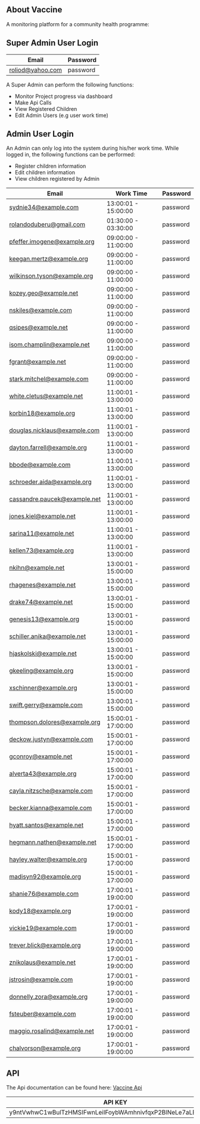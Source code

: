 ## About Vaccine

A monitoring platform for a community health programme:

## Super Admin User Login

| Email        | Password |
| ------------- |-------------|
| roliod@yahoo.com      | password |

A Super Admin can perform the following functions:

- Monitor Project progress via dashboard
- Make Api Calls
- View Registered Children
- Edit Admin Users (e.g user work time)

## Admin User Login

An Admin can only log into the system during his/her work time. While logged in, the following functions can be performed:

- Register children information
- Edit children information
- View children registered by Admin

| Email | Work Time | Password |
| ------------- |-------------|-------------|
| sydnie34@example.com | 13:00:01 - 15:00:00 | password  |
| rolandoduberu@gmail.com | 01:30:00 - 03:30:00 | password  |
| pfeffer.imogene@example.org | 09:00:00 - 11:00:00 | password  |
| keegan.mertz@example.org | 09:00:00 - 11:00:00 | password  |
| wilkinson.tyson@example.org | 09:00:00 - 11:00:00 | password  |
| kozey.geo@example.net | 09:00:00 - 11:00:00 | password  |
| nskiles@example.com | 09:00:00 - 11:00:00 | password  |
| qsipes@example.net | 09:00:00 - 11:00:00 | password  |
| isom.champlin@example.net | 09:00:00 - 11:00:00 | password  |
| fgrant@example.net | 09:00:00 - 11:00:00 | password  |
| stark.mitchel@example.com | 09:00:00 - 11:00:00 | password  |
| white.cletus@example.net | 11:00:01 - 13:00:00 | password  |
| korbin18@example.org | 11:00:01 - 13:00:00 | password  |
| douglas.nicklaus@example.com | 11:00:01 - 13:00:00 | password  |
| dayton.farrell@example.org | 11:00:01 - 13:00:00 | password  |
| bbode@example.com | 11:00:01 - 13:00:00 | password  |
| schroeder.aida@example.org | 11:00:01 - 13:00:00 | password  |
| cassandre.paucek@example.net | 11:00:01 - 13:00:00 | password  |
| jones.kiel@example.net | 11:00:01 - 13:00:00 | password  |
| sarina11@example.net | 11:00:01 - 13:00:00 | password  |
| kellen73@example.org | 11:00:01 - 13:00:00 | password  |
| nkihn@example.net | 13:00:01 - 15:00:00 | password  |
| rhagenes@example.net | 13:00:01 - 15:00:00 | password  |
| drake74@example.net | 13:00:01 - 15:00:00 | password  |
| genesis13@example.org | 13:00:01 - 15:00:00 | password  |
| schiller.anika@example.net | 13:00:01 - 15:00:00 | password  |
| hjaskolski@example.net | 13:00:01 - 15:00:00 | password  |
| gkeeling@example.org | 13:00:01 - 15:00:00 | password  |
| xschinner@example.org | 13:00:01 - 15:00:00 | password  |
| swift.gerry@example.com | 13:00:01 - 15:00:00 | password  |
| thompson.dolores@example.org | 15:00:01 - 17:00:00 | password  |
| deckow.justyn@example.com | 15:00:01 - 17:00:00 | password  |
| gconroy@example.net | 15:00:01 - 17:00:00 | password  |
| alverta43@example.org | 15:00:01 - 17:00:00 | password  |
| cayla.nitzsche@example.com | 15:00:01 - 17:00:00 | password  |
| becker.kianna@example.com | 15:00:01 - 17:00:00 | password  |
| hyatt.santos@example.net | 15:00:01 - 17:00:00 | password  |
| hegmann.nathen@example.net | 15:00:01 - 17:00:00 | password  |
| hayley.walter@example.org | 15:00:01 - 17:00:00 | password  |
| madisyn92@example.org | 15:00:01 - 17:00:00 | password  |
| shanie76@example.com | 17:00:01 - 19:00:00 | password  |
| kody18@example.org | 17:00:01 - 19:00:00 | password  |
| vickie19@example.com | 17:00:01 - 19:00:00 | password  |
| trever.blick@example.org | 17:00:01 - 19:00:00 | password  |
| znikolaus@example.net | 17:00:01 - 19:00:00 | password  |
| jstrosin@example.com | 17:00:01 - 19:00:00 | password  |
| donnelly.zora@example.org | 17:00:01 - 19:00:00 | password  |
| fsteuber@example.com | 17:00:01 - 19:00:00 | password  |
| maggio.rosalind@example.net | 17:00:01 - 19:00:00 | password  |
| chalvorson@example.org | 17:00:01 - 19:00:00 | password  |


## API

The Api documentation can be found here: [Vaccine Api](http://docs.vaccinecensus.apiary.io)

| API KEY |
| ------------- |
| y9ntVwhwC1wBulTzHMSIFwnLeiIFoybWAmhnivfqxP2BlNeLe7aLB59rJuOX |
